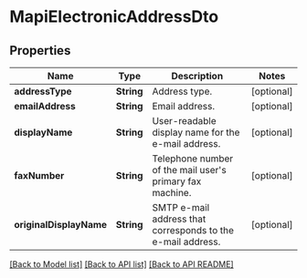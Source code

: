 
# MapiElectronicAddressDto
## Properties
Name | Type | Description | Notes
------------ | ------------- | ------------- | -------------
**addressType** | **String** | Address type.              |  [optional]
**emailAddress** | **String** | Email address.              |  [optional]
**displayName** | **String** | User-readable display name for the e-mail address.              |  [optional]
**faxNumber** | **String** | Telephone number of the mail user&#39;s primary fax machine.              |  [optional]
**originalDisplayName** | **String** | SMTP e-mail address that  corresponds to the e-mail address.              |  [optional]




[[Back to Model list]](README.md#documentation-for-models) [[Back to API list]](README.md#documentation-for-api-endpoints) [[Back to API README]](README.md)

